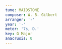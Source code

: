 ```yaml
---
tune: MAIDSTONE
composer: W. B. Gilbert
arranger: '-'
year: '-'
meter: '7s, D.'
key: G Major
anacrusis: 0
---
```

